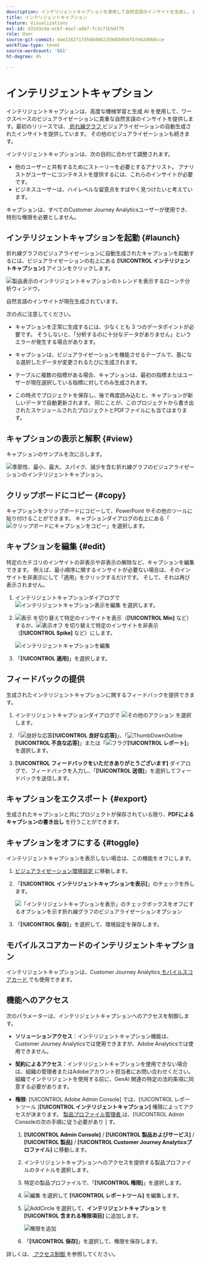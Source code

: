 ```yaml
---
description: インテリジェントキャプションを使用して自然言語のインサイトを生成し、ビジュアライゼーション内にトレンドをすばやく表示します。
title: インテリジェントキャプション
feature: Visualizations
exl-id: d32d3cda-ecbf-4ee7-a8b7-7c3c71b5df75
role: User
source-git-commit: dae2282717d5d84862259d5b056fbfeb2d068cce
workflow-type: tm+mt
source-wordcount: '661'
ht-degree: 4%

---
```


# インテリジェントキャプション

インテリジェントキャプションは、高度な機械学習と生成 AI を使用して、ワークスペースのビジュアライゼーションに貴重な自然言語のインサイトを提供します。最初のリリースでは、[ 折れ線グラフ ](line.md) ビジュアライゼーションの自動生成されたインサイトを提供しています。 その他のビジュアライゼーションも続きます。

インテリジェントキャプションは、次の目的に合わせて調整されます。

* 他のユーザーと共有するためにストーリーを必要とするアナリスト。 アナリストがユーザーにコンテキストを提供するには、これらのインサイトが必要です。
* ビジネスユーザーは、ハイレベルな留意点をすばやく見つけたいと考えています。

キャプションは、すべてのCustomer Journey Analyticsユーザーが使用でき、特別な権限を必要としません。

## インテリジェントキャプションを起動 {#launch}

折れ線グラフのビジュアライゼーションに自動生成されたキャプションを起動するには、ビジュアライゼーションの右上にある **[!UICONTROL インテリジェントキャプション]** アイコンをクリックします。

![ 製品表示のインテリジェントキャプションのトレンドを表示するローンチ分析ウィンドウ。](assets/intell-caps-1.png)

自然言語のインサイトが現在生成されています。

次の点に注意してください。

* キャプションを正常に生成するには、少なくとも 3 つのデータポイントが必要です。 そうしないと、「分析するのに十分なデータがありません」というエラーが発生する場合があります。

* キャプションは、ビジュアライゼーションを機能させるテーブルで、基になる選択したデータが変更されるたびに生成されます。

* テーブルに複数の指標がある場合、キャプションは、最初の指標またはユーザーが現在選択している指標に対してのみ生成されます。

* この時点でプロジェクトを保存し、後で再度読み込むと、キャプションが新しいデータで自動更新されます。 同じことが、このプロジェクトから書き出されたスケジュールされたプロジェクトとPDFファイルにも当てはまります。

## キャプションの表示と解釈 {#view}

キャプションのサンプルを次に示します。

![ 季節性、最小、最大、スパイク、減少を含む折れ線グラフのビジュアライゼーションのインテリジェントキャプション。](assets/captions.png)

## クリップボードにコピー {#copy}

キャプションをクリップボードにコピーして、PowerPoint やその他のツールに貼り付けることができます。 キャプションダイアログの右上にある「![ クリップボードにキャプションをコピー ](/help/assets/icons/Copy.svg)」を選択します。

## キャプションを編集 {#edit}

特定のカテゴリのインサイトの非表示や非表示の解除など、キャプションを編集できます。 例えば、最小順序に関するインサイトが必要ない場合は、そのインサイトを非表示にして「適用」をクリックするだけです。 そして、それは再び表示されません。

1. インテリジェントキャプションダイアログで ![ インテリジェントキャプション表示を編集 ](/help/assets/icons/EditInLight.svg) を選択します。

1. ![ 表示 ](/help/assets/icons/Visibility.svg) を切り替えて特定のインサイトを表示（**[!UICONTROL Min]** など）するか、![ 表示オフ ](/help/assets/icons/VisibilityOff.svg) を切り替えて特定のインサイトを非表示（**[!UICONTROL Spike]** など）にします。

   ![ インテリジェントキャプションを編集 ](assets/edit-intelligent-captions.png)

1. 「**[!UICONTROL 適用]**」を選択します。


## フィードバックの提供

生成されたインテリジェントキャプションに関するフィードバックを提供できます。

1. インテリジェントキャプションダイアログで ![ その他のアクション ](/help/assets/icons/More.svg) を選択します。

1. 「![ 良好な応答 ](/help/assets/icons/ThumbUpOutline.svg)**[!UICONTROL 良好な応答]**」、「![ThumbDownOutline](/help/assets/icons/ThumbDownOutline.svg)**[!UICONTROL 不良な応答]**」または「![ フラグ ](/help/assets/icons/Flag.svg)**[!UICONTROL レポート]**」を選択します。

1. **[!UICONTROL フィードバックをいただきありがとうございます]** ダイアログで、フィードバックを入力し、「**[!UICONTROL 送信]**」を選択してフィードバックを送信します。

## キャプションをエクスポート {#export}

生成されたキャプションと共にプロジェクトが保存されている限り、**PDFによるキャプションの書き出し** を行うことができます。

## キャプションをオフにする {#toggle}

インテリジェントキャプションを表示しない場合は、この機能をオフにします。

1. [ ビジュアライゼーション環境設定 ](/help/analysis-workspace/user-preferences.md#visualizations-preferences) に移動します。
1. 「**[!UICONTROL インテリジェントキャプションを表示]**」のチェックを外します。

   ![ 「インテリジェントキャプションを表示」のチェックボックスをオフにするオプションを示す折れ線グラフのビジュアライゼーションオプション ](assets/toggle-captions.png)

1. 「**[!UICONTROL 保存]**」を選択して、環境設定を保存します。





## モバイルスコアカードのインテリジェントキャプション

インテリジェントキャプションは、Customer Journey Analytics[ モバイルスコアカード ](https://experienceleague.adobe.com/ja/docs/analytics-platform/using/cja-dashboards/manage-scorecard#captions) でも使用できます。

## 機能へのアクセス

次のパラメーターは、インテリジェントキャプションへのアクセスを制御します。

* **ソリューションアクセス**：インテリジェントキャプション機能は、Customer Journey Analyticsでは使用できますが、Adobe Analyticsでは使用できません。

* **契約によるアクセス**：インテリジェントキャプションを使用できない場合は、組織の管理者またはAdobeアカウント担当者にお問い合わせください。 組織でインテリジェントを使用する前に、GenAI 関連の特定の法的条項に同意する必要があります。

* **権限**: [!UICONTROL Adobe Admin Console] では、[!UICONTROL  レポートツール ]**[!UICONTROL インテリジェントキャプション]** 権限によってアクセスが決まります。 [ 製品プロファイル管理者 ](https://helpx.adobe.com/jp/enterprise/using/manage-product-profiles.html) は、[!UICONTROL Admin Consoleの次の手順に従う必要があり ] す。
   1. **[!UICONTROL Admin Console]** / **[!UICONTROL 製品およびサービス]** / **[!UICONTROL 製品]** / **[!UICONTROL Customer Journey Analyticsプロファイル]** に移動します。
   1. インテリジェントキャプションへのアクセスを提供する製品プロファイルのタイトルを選択します。
   1. 特定の製品プロファイルで、「**[!UICONTROL 権限]**」を選択します。
   1. ![ 編集 ](/help/assets/icons/Edit.svg) を選択して **[!UICONTROL レポートツール]** を編集します。
   1. ![AddCircle](/help/assets/icons/AddCircle.svg) を選択して、**インテリジェントキャプション** を **[!UICONTROL 含まれる権限項目]** に追加します。

      ![ 権限を追加 ](./assets/intelligent-captions-permissions.png)

   1. 「**[!UICONTROL 保存]**」を選択して、権限を保存します。

詳しくは、[ アクセス制御 ](/help/technotes/access-control.md#access-control) を参照してください。